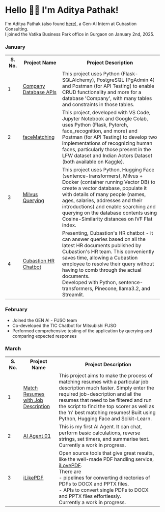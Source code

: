 # Hello 👋🏽 I'm Aditya Pathak!

I'm Aditya Pathak (also found <a href = "https://github.com/adityapathakk">here</a>), a Gen-AI Intern at Cubastion Consulting.<br>
I joined the Vatika Business Park office in Gurgaon on January 2nd, 2025.<br>

### January

<table>
  <tr>
    <th style="width: 100px;">S. No.</th>
    <th style="width: 200px;">Project Name</th>
    <th style="width: 2000px;">Project Description</th>
  </tr>
  <tr>
    <td>1</td>
    <td><a href = "https://github.com/adityapathak-cubastion/Company-Database-APIs">Company Database APIs</a></td>
    <td>This project uses Python (Flask-SQLAlchemy), PostgreSQL (PgAdmin 4) and Postman (for API Testing) to enable CRUD functionality and more for a database 'Company', with many tables and constraints in those tables.</td>
  </tr>
  <tr>
    <td>2</td>
    <td><a href = "https://github.com/adityapathak-cubastion/faceMatching">faceMatching</a></td>
    <td>This project, developed with VS Code, Jupyter Notebook and Google Colab, uses Python (Flask, Pytorch, face_recognition, and more) and Postman (for API Testing) to develop two implementations of recognizing human faces, particularly those present in the LFW dataset and Indian Actors Dataset (both available on Kaggle).</td>
  </tr>
  <tr>
    <td>3</td>
    <td><a href = "https://github.com/adityapathak-cubastion/Milvus-Querying">Milvus Querying</a></td>
    <td>This project uses Python, Hugging Face (sentence-transformers), Milvus + Docker (container running Vector DB) to create a vector database, populate it with details of many people (names, ages, salaries, addresses and their introductions) and enable searching and querying on the database contents using Cosine-Similarity distances on IVF Flat index.</td>
  </tr>
  <tr>
    <td>4</td>
    <td><a href = "https://github.com/adityapathak-cubastion/cubastion-hr-chatbot">Cubastion HR Chatbot</a></td>
    <td>Presenting, Cubastion's HR chatbot - it can answer queries based on all the latest HR documents published by Cubastion's HR team. This conveniently saves time, allowing a Cubastion employee to resolve their query without having to comb through the actual documents.<br>Developed with Python, sentence-transformers, Pinecone, llama3.2, and Streamlit.</td>
  </tr>
</table>

### February

- Joined the GEN AI - FUSO team
- Co-developed the TIC Chatbot for Mitsubishi FUSO
- Performed comprehensive testing of the application by querying and comparing expected responses

### March

<table>
  <tr>
    <th style="width: 100px;">S. No.</th>
    <th style="width: 200px;">Project Name</th>
    <th style="width: 2000px;">Project Description</th>
  </tr>
  <tr>
    <td>1</td>
    <td><a href = "https://github.com/adityapathak-cubastion/match-resume-with-jobDescription">Match Resumes with Job Description</a></td>
    <td>This project aims to make the process of matching resumes with a particular job description much faster. Simply enter the required job-description and all the resumes that need to be filtered and run the script to find the top scorer as well as the 'n' best matching resumes! Built using Python, Hugging Face and Scikit-Learn.</td>
  </tr>
  <tr>
    <td>2</td>
    <td><a href = "https://github.com/adityapathak-cubastion/ai-agent-01">AI Agent 01</a></td>
    <td>This is my first AI Agent. It can chat, perform basic calculations, reverse strings, set timers, and summarise text. Currently a work in progress.</td>
  </tr>
  <tr>
    <td>3</td>
    <td><a href = "https://github.com/adityapathak-cubastion/iLikePDF">iLikePDF</a></td>
    <td>Open source tools that give great results, like the well-made PDF handling service, <a href = "https://www.ilovepdf.com/">iLovePDF</a>.<br>There are<br>
      - pipelines for converting directories of PDFs to DOCX and PPTX files.<br>
      - APIs to convert single PDFs to DOCX and PPTX files effortlessly.<br>
      Currently a work in progress.</td>
  </tr>
<!--
**adityapathak-cubastion/adityapathak-cubastion** is a ✨ _special_ ✨ repository because its `README.md` (this file) appears on your GitHub profile.

Here are some ideas to get you started:

- 🔭 I’m currently working on ...
- 🌱 I’m currently learning ...
- 👯 I’m looking to collaborate on ...
- 🤔 I’m looking for help with ...
- 💬 Ask me about ...
- 📫 How to reach me: ...
- 😄 Pronouns: ...
- ⚡ Fun fact: ...
-->
